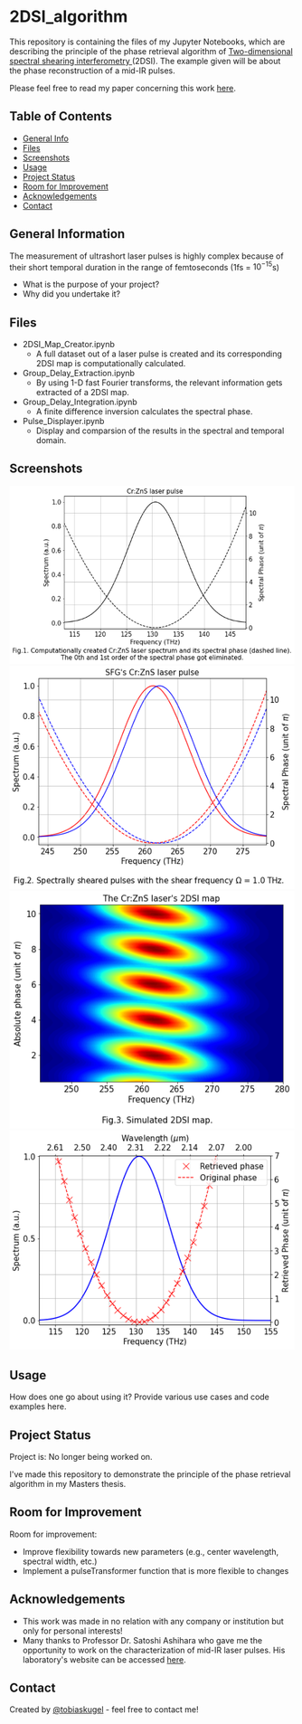 # 2DSI_algorithm
This repository is containing the files of my Jupyter Notebooks, which are describing the principle of the phase retrieval algorithm of <a href="https://opg.optica.org/ol/abstract.cfm?uri=ol-31-13-2063">Two-dimensional spectral shearing interferometry </a> (2DSI). The example given will be about the phase reconstruction of a mid-IR pulses.

Please feel free to read my paper concerning this work <a href="https://opg.optica.org/ao/abstract.cfm?uri=ao-61-4-1076">here</a>.
## Table of Contents
* [General Info](#general-information)
* [Files](#technologies-used)
* [Screenshots](#screenshots)
* [Usage](#usage)
* [Project Status](#project-status)
* [Room for Improvement](#room-for-improvement)
* [Acknowledgements](#acknowledgements)
* [Contact](#contact)
<!-- * [License](#license) -->


## General Information
The measurement of ultrashort laser pulses is highly complex because of their short temporal duration in the range of femtoseconds ($1$fs = $10^{-15}$s)
- What is the purpose of your project?
- Why did you undertake it?
<!-- You don't have to answer all the questions - just the ones relevant to your project. -->


## Files
* 2DSI_Map_Creator.ipynb
    * A full dataset out of a laser pulse is created and its corresponding 2DSI map is computationally calculated.
* Group_Delay_Extraction.ipynb
    * By using 1-D fast Fourier transforms, the relevant information gets extracted of a 2DSI map.
* Group_Delay_Integration.ipynb
    * A finite difference inversion calculates the spectral phase.
* Pulse_Displayer.ipynb
    * Display and comparsion of the results in the spectral and temporal domain.


## Screenshots
![Example screenshot](./Screenshots/CrZnSlaserpulse_1.png)
![Example screenshot](./Screenshots/SpectrallyShearedPulses_1.png)
![Example screenshot](./Screenshots/2DSImap_1.png)
![Example screenshot](./Screenshots/PhaseRetrievalResult_1.png)

## Usage
How does one go about using it?
Provide various use cases and code examples here.


## Project Status
Project is: No longer being worked on.


I've made this repository to demonstrate the principle of the phase retrieval algorithm in my Masters thesis.


## Room for Improvement
Room for improvement:
- Improve flexibility towards new parameters (e.g., center wavelength, spectral width, etc.)
- Implement a pulseTransformer function that is more flexible to changes


## Acknowledgements
- This work was made in no relation with any company or institution but only for personal interests!
- Many thanks to Professor Dr. Satoshi Ashihara who gave me the opportunity to work on the characterization of mid-IR laser pulses. His laboratory's website can be accessed <a href="http://www.ashihara.iis.u-tokyo.ac.jp/wordpress/">here</a>.

## Contact
Created by [@tobiaskugel](https://www.tobiaskugel.com/) - feel free to contact me!